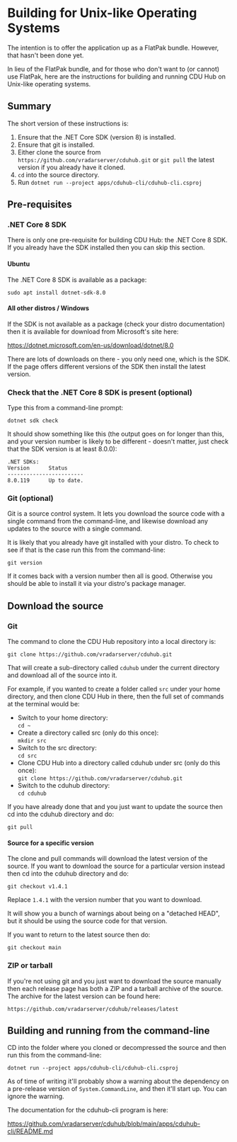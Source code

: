 # Building for Unix-like Operating Systems

The intention is to offer the application up as a FlatPak
bundle. However, that hasn't been done yet.

In lieu of the FlatPak bundle, and for those who don't want
to (or cannot) use FlatPak, here are the instructions for
building and running CDU Hub on Unix-like operating systems.

## Summary

The short version of these instructions is:

1. Ensure that the .NET Core SDK (version 8) is installed.
2. Ensure that git is installed.
3. Either clone the source from `https://github.com/vradarserver/cduhub.git`
   or `git pull` the latest version if you already have it cloned.
4. `cd` into the source directory.
5. Run `dotnet run --project apps/cduhub-cli/cduhub-cli.csproj`


## Pre-requisites

### .NET Core 8 SDK

There is only one pre-requisite for building CDU Hub: the .NET Core 8 SDK.
If you already have the SDK installed then you can skip this section.


#### Ubuntu

The .NET Core 8 SDK is available as a package:

```
sudo apt install dotnet-sdk-8.0
```

#### All other distros / Windows

If the SDK is not available as a package (check your distro documentation)
then it is available for download from Microsoft's site here:

https://dotnet.microsoft.com/en-us/download/dotnet/8.0

There are lots of downloads on there - you only need one, which is the
SDK. If the page offers different versions of the SDK then install the
latest version.

### Check that the .NET Core 8 SDK is present (optional)

Type this from a command-line prompt:

```
dotnet sdk check
```

It should show something like this (the output goes on for longer than
this, and your version number is likely to be different - doesn't matter,
just check that the SDK version is at least 8.0.0):

```
.NET SDKs:
Version      Status
------------------------
8.0.119      Up to date.
```

### Git (optional)

Git is a source control system. It lets you download the source code with
a single command from the command-line, and likewise download any updates
to the source with a single command.

It is likely that you already have git installed with your distro. To check
to see if that is the case run this from the command-line:

```
git version
```

If it comes back with a version number then all is good. Otherwise you
should be able to install it via your distro's package manager.



## Download the source

### Git

The command to clone the CDU Hub repository into a local directory is:

```
git clone https://github.com/vradarserver/cduhub.git
```

That will create a sub-directory called `cduhub` under the current directory
and download all of the source into it.

For example, if you wanted to create a folder called `src` under your home
directory, and then clone CDU Hub in there, then the full set of commands at
the terminal would be:

* Switch to your home directory:<br/>
  `cd ~`
* Create a directory called src (only do this once):<br/>
  `mkdir src`
* Switch to the src directory:<br/>
  `cd src`
* Clone CDU Hub into a directory called cduhub under src (only do this once):<br/>
  `git clone https://github.com/vradarserver/cduhub.git`
* Switch to the cduhub directory:<br/>
  `cd cduhub`

If you have already done that and you just want to update the source then
cd into the cduhub directory and do:

```
git pull
```

#### Source for a specific version

The clone and pull commands will download the latest version of the source.
If you want to download the source for a particular version instead then cd
into the cduhub directory and do:

```
git checkout v1.4.1
```

Replace `1.4.1` with the version number that you want to download.

It will show you a bunch of warnings about being on a "detached HEAD", but it
should be using the source code for that version.

If you want to return to the latest source then do:

```
git checkout main
```


### ZIP or tarball

If you're not using git and you just want to download the source manually then
each release page has both a ZIP and a tarball archive of the source. The archive
for the latest version can be found here:

```
https://github.com/vradarserver/cduhub/releases/latest
```

## Building and running from the command-line

CD into the folder where you cloned or decompressed the source and then run
this from the command-line:

```
dotnet run --project apps/cduhub-cli/cduhub-cli.csproj
```

As of time of writing it'll probably show a warning about the dependency
on a pre-release version of `System.CommandLine`, and then it'll start up.
You can ignore the warning.

The documentation for the cduhub-cli program is here:

https://github.com/vradarserver/cduhub/blob/main/apps/cduhub-cli/README.md

